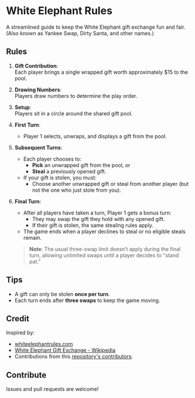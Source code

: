 # White Elephant Rules

A streamlined guide to keep the White Elephant gift exchange fun and fair. (Also known as Yankee Swap, Dirty Santa, and other names.)

## Rules

1. **Gift Contribution**:  
   Each player brings a single wrapped gift worth approximately $15 to the pool.  

2. **Drawing Numbers**:  
   Players draw numbers to determine the play order.  

3. **Setup**:  
   Players sit in a circle around the shared gift pool.  

4. **First Turn**:  
   - Player 1 selects, unwraps, and displays a gift from the pool.  

5. **Subsequent Turns**:  
   - Each player chooses to:
     - **Pick** an unwrapped gift from the pool, or  
     - **Steal** a previously opened gift.  
   - If your gift is stolen, you must:
     - Choose another unwrapped gift or steal from another player (but not the one who just stole from you).  

6. **Final Turn**:  
   - After all players have taken a turn, Player 1 gets a bonus turn:  
     - They may swap the gift they hold with any opened gift.  
     - If their gift is stolen, the same stealing rules apply.  
   - The game ends when a player declines to steal or no eligible steals remain.  

   > **Note**: The usual three-swap limit doesn’t apply during the final turn, allowing unlimited swaps until a player decides to "stand pat."

## Tips

- A gift can only be stolen **once per turn**.  
- Each turn ends after **three swaps** to keep the game moving.

## Credit

Inspired by:  
- [whiteelephantrules.com](http://whiteelephantrules.com)  
- [White Elephant Gift Exchange - Wikipedia](https://en.wikipedia.org/wiki/White_elephant_gift_exchange)  
- Contributions from this [repository's contributors](https://github.com/gitatmax/white-elephant-rules/graphs/contributors).

## Contribute

Issues and pull requests are welcome!  
